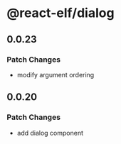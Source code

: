 # @react-elf/dialog

## 0.0.23

### Patch Changes

- modify argument ordering

## 0.0.20

### Patch Changes

- add dialog component
